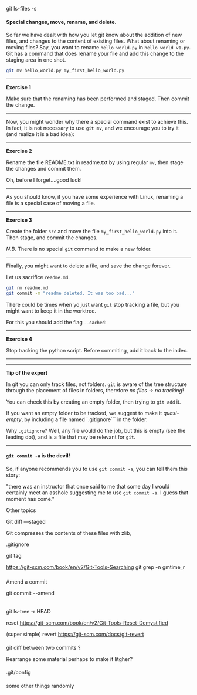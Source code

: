git ls-files -s

#### Special changes, move, rename, and delete.

So far we have dealt with how you let git know about the addition of new files, and changes to the content of existing files.
What about renaming or moving files? Say, you want to rename ``hello_world.py`` in ``hello_world_v1.py``.
 Git has a command that does rename your file and add this change to the staging area in one shot.
 
 ```bash
git mv hello_world.py my_first_hello_world.py
```

---

__Exercise 1__

Make sure that the renaming has been performed and staged. Then commit the change.

---

Now, you might wonder why there a special command exist to achieve this. In fact, it is not necessary to use ``git mv``,
and we encourage you to try it (and realize it is a bad idea):

---

__Exercise 2__

Rename the file README.txt in readme.txt by using regular `mv`, then stage the changes and commit them. 

Oh, before I forget....good luck!

---
 
As you should know, if you have some experience with Linux, renaming a file is a special case of moving a file.

___

__Exercise 3__


Create the folder `src` and move the file ``my_first_hello_world.py`` into it.
Then stage, and commit the changes.

_N.B._ There is no special ``git`` command to make a new folder.
___


Finally, you might want to delete a file, and save the change forever. 

Let us sacrifice ``readme.md``.

```bash
git rm readme.md
git commit -m "readme deleted. It was too bad..."
```

There could be times when yo just want ``git`` stop tracking a file, but you might want to keep it in the worktree.

For this you should add the flag `--cached`:


___

__Exercise 4__

Stop tracking the python script. Before commiting, add it back to the index.
___


___

__Tip of the expert__

In git you can only track files, not folders. `git` is aware of the tree structure
 through the placement of files in folders, therefore _no files -> no tracking_!
 
You can check this by creating an empty folder, then trying to ``git add`` it.

If you want an empty folder to be tracked, we suggest to make it _quasi-empty_, by including a file named `.gitignore```
in the folder.

Why ``.gitignore``? Well, any file would do the job, but this is empty (see the leading dot), and is a file that
may be relevant for ``git``.

___




#### `git commit -a` is the devil!

So, if anyone recommends you to use ``git commit -a``, you can tell them this story:
 
 "there was an instructor that once said
 to me that some day I would certainly meet an asshole suggesting me to use ``git commit -a``. I guess that moment has come."




Other topics

Git diff —staged

Git compresses the contents of these files with zlib,

.gitignore

git tag

https://git-scm.com/book/en/v2/Git-Tools-Searching
git grep -n gmtime_r





#####

Amend a commit

git commit --amend
######

git ls-tree -r HEAD

reset
https://git-scm.com/book/en/v2/Git-Tools-Reset-Demystified

(super simple)
revert
https://git-scm.com/docs/git-revert



#### 

git diff between two commits ?


Rearrange some material perhaps to make it litgher?


####

.git/config


####

some other things randomly